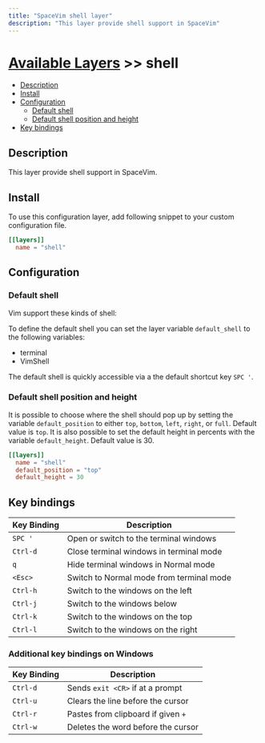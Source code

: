 ```yaml
---
title: "SpaceVim shell layer"
description: "This layer provide shell support in SpaceVim"
---
```


# [Available Layers](../) >> shell

<!-- vim-markdown-toc GFM -->

- [Description](#description)
- [Install](#install)
- [Configuration](#configuration)
  - [Default shell](#default-shell)
  - [Default shell position and height](#default-shell-position-and-height)
- [Key bindings](#key-bindings)

<!-- vim-markdown-toc -->

## Description

This layer provide shell support in SpaceVim.

## Install

To use this configuration layer, add following snippet to your custom configuration file.

```toml
[[layers]]
  name = "shell"
```

## Configuration

### Default shell

Vim support these kinds of shell:

To define the default shell you can set the layer variable `default_shell` to the following variables:

- terminal
- VimShell

The default shell is quickly accessible via a the default shortcut key `SPC '`.

### Default shell position and height

It is possible to choose where the shell should pop up by setting the
variable `default_position` to either `top`, `bottom`, `left`, `right`, or
`full`. Default value is `top`. It is also possible to set the default height
in percents with the variable `default_height`. Default value is 30.

```toml
[[layers]]
  name = "shell"
  default_position = "top"
  default_height = 30
```

## Key bindings

| Key Binding | Description                              |
| ----------- | ---------------------------------------- |
| `SPC '`     | Open or switch to the terminal windows   |
| `Ctrl-d`    | Close terminal windows in terminal mode  |
| `q`         | Hide terminal windows in Normal mode    |
| `<Esc>`     | Switch to Normal mode from terminal mode |
| `Ctrl-h`    | Switch to the windows on the left        |
| `Ctrl-j`    | Switch to the windows below              |
| `Ctrl-k`    | Switch to the windows on the top         |
| `Ctrl-l`    | Switch to the windows on the right       |

### Additional key bindings on Windows

| Key Binding | Description                              |
| ----------- | ---------------------------------------- |
| `Ctrl-d`    | Sends `exit <CR>` if at a prompt         |
| `Ctrl-u`    | Clears the line before the cursor        |
| `Ctrl-r`    | Pastes from clipboard if given `+`       |
| `Ctrl-w`    | Deletes the word before the cursor       |
